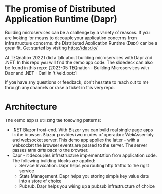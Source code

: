 # The promise of Distributed Application Runtime (Dapr)
Building microservices can be a challenge by a variety of reasons.
If you are looking for means to decouple your application concerns from infrastructure concerns, the Distributed Application Runtime (Dapr) can be a great fit.
Get started by visiting https://dapr.io/

At TEQnation 2022 I did a talk about building microservices with Dapr and .NET.
In this repo you will find the demo app code. 
The slidedeck can also be found in this repo:
[2022-05 TEQnation - Building Microservices with Dapr and .NET - Carl in 't Veld.pptx]

If you have any questions or feedback, don't hesitate to reach out to me through any channels or raise a ticket in this very repo.

# Architecture
The demo app is utilizing the following patterns:
* .NET Blazor front-end. With Blazor you can build real single page apps in the browser. Blazor provides two modes of operation: WebAssembly and websocket server. This demo app applies the latter - with a websocket the browser events are passed to the server. The server passes html diffs back to the browser.
* Dapr - it decouples infrastructure implementation from application code. The following building blocks are applied:
   * Service Invocation. Dapr helps you routing http traffic to the right service
   * State Management. Dapr helps you storing simple key value date into a store of choice
   * Pubsub. Dapr helps you wiring up a pubsub infrastructure of choice
   